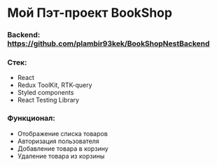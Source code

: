 # Мой Пэт-проект BookShop
### Backend: https://github.com/plambir93kek/BookShopNestBackend

### Стек:
* React
* Redux ToolKit, RTK-query
* Styled components
* React Testing Library

### Функционал:
* Отображение списка товаров
* Авторизация пользователя
* Добавление товара в корзину
* Удаление товара из корзины
